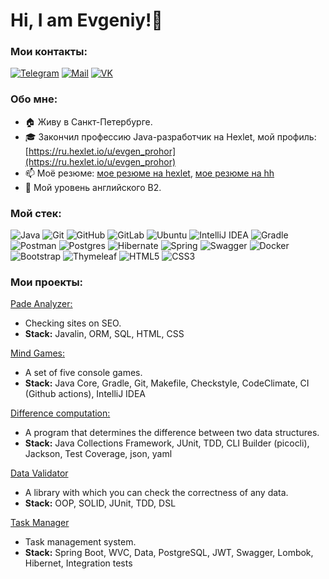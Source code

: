 # Hi, I am Evgeniy!👋

<h3>Мои контакты:</h3>

[![Telegram](https://img.shields.io/badge/Telegram:@Evgeniy1503-2CA5E0?style=for-the-badge&logo=telegram&logoColor=white)](https://t.me/Evgeniy1503)
[![Mail](https://img.shields.io/badge/mail:evgeniy_prohor@mail.ru-%23316192?style=for-the-badge&logo=mail&logoColor=white)](https://e.mail.ru/cgi-bin/sentmsg?To=evgeniy_prohor@mail.ru&from=otvet&afterReload=1)
[![VK](https://img.shields.io/badge/vkontakte:prohorov1991-%23809CC9.svg?style=for-the-badge&logo=vk&logoColor=white)](https://vk.com/prohorov1991)

<h3>Обо мне:</h3>

- 🏠 Живу в Санкт-Петербурге.
- 🎓 Закончил профессию Java-разработчик на Hexlet, мой профиль: [https://ru.hexlet.io/u/evgen_prohor](https://ru.hexlet.io/u/evgen_prohor)
- 📫 Моё резюме: [мое резюме на hexlet](https://cv.hexlet.io/resumes/1801), [мое резюме на hh](https://hh.ru/resume/024c4397ff0b9156070039ed1f5a484c617634)
- 🌱 Мой уровень английского B2.


<h3>Мой стек:</h3>

![Java](https://img.shields.io/badge/java-%23ED8B00.svg?style=for-the-badge&logo=java&logoColor=white)
![Git](https://img.shields.io/badge/git-%23F05033.svg?style=for-the-badge&logo=git&logoColor=white)
![GitHub](https://img.shields.io/badge/github-%23121011.svg?style=for-the-badge&logo=github&logoColor=white)
![GitLab](https://img.shields.io/badge/gitlab-%23181717.svg?style=for-the-badge&logo=gitlab&logoColor=white)
![Ubuntu](https://img.shields.io/badge/Ubuntu-E95420?style=for-the-badge&logo=ubuntu&logoColor=white)
![IntelliJ IDEA](https://img.shields.io/badge/IntelliJIDEA-000000.svg?style=for-the-badge&logo=intellij-idea&logoColor=white)
![Gradle](https://img.shields.io/badge/Gradle-02303A.svg?style=for-the-badge&logo=Gradle&logoColor=white)
![Postman](https://img.shields.io/badge/Postman-FF6C37?style=for-the-badge&logo=postman&logoColor=white)
![Postgres](https://img.shields.io/badge/postgres-%23316192.svg?style=for-the-badge&logo=postgresql&logoColor=white)
![Hibernate](https://img.shields.io/badge/hibernate-%238D6748?style=for-the-badge&logo=hibernate&logoColor=white)
![Spring](https://img.shields.io/badge/spring-%236DB33F.svg?style=for-the-badge&logo=spring&logoColor=white)
![Swagger](https://img.shields.io/badge/-Swagger-%23Clojure?style=for-the-badge&logo=swagger&logoColor=white)
![Docker](https://img.shields.io/badge/docker-%230db7ed.svg?style=for-the-badge&logo=docker&logoColor=white)
![Bootstrap](https://img.shields.io/badge/bootstrap-%23563D7C.svg?style=for-the-badge&logo=bootstrap&logoColor=white)
![Thymeleaf](https://img.shields.io/badge/Thymeleaf-%23005C0F.svg?style=for-the-badge&logo=Thymeleaf&logoColor=white)
![HTML5](https://img.shields.io/badge/html5-%23E34F26.svg?style=for-the-badge&logo=html5&logoColor=white)
![CSS3](https://img.shields.io/badge/css3-%231572B6.svg?style=for-the-badge&logo=css3&logoColor=white)

<h3>Мои проекты:</h3>

[Pade Analyzer:](https://github.com/evgeniy1503/java-project-72)
- Checking sites on SEO. 
- <b>Stack:</b> Javalin, ORM, SQL, HTML, CSS

[Mind Games:](https://github.com/evgeniy1503/java-project-lvl1)
- A set of five console games. 
- <b>Stack:</b> Java Core, Gradle, Git, Makefile, Checkstyle, CodeClimate, CI (Github actions), IntelliJ IDEA

[Difference computation:](https://github.com/evgeniy1503/java-project-2)
- A program that determines the difference between two data structures. 
- <b>Stack:</b> Java Collections Framework, JUnit, TDD, CLI Builder (picocli), Jackson, Test Coverage, json, yaml

[Data Validator](https://github.com/evgeniy1503/java-project-78)
- A library with which you can check the correctness of any data. 
- <b>Stack:</b> OOP, SOLID, JUnit, TDD, DSL

[Task Manager](https://github.com/evgeniy1503/java-project-73)
- Task management system.
- <b>Stack:</b> Spring Boot, WVC, Data, PostgreSQL, JWT, Swagger, Lombok, Hibernet, Integration tests

